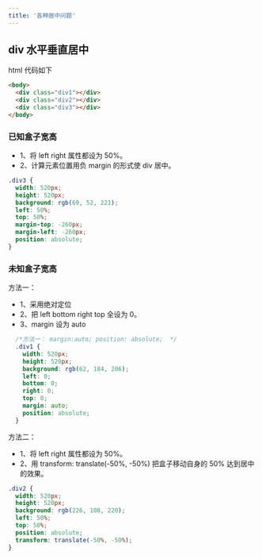 ```yaml
---
title: '各种居中问题'
---
```


## div 水平垂直居中
html 代码如下
```html
<body>
  <div class="div1"></div>
  <div class="div2"></div>
  <div class="div3"></div>
</body>
```
### 已知盒子宽高
- 1、将 left right 属性都设为 50%。
- 2、计算元素位置用负 margin 的形式使 div 居中。
```css
.div3 {
  width: 520px;
  height: 520px;
  background: rgb(69, 52, 221);
  left: 50%;
  top: 50%;
  margin-top: -260px;
  margin-left: -260px;
  position: absolute;
}
```
### 未知盒子宽高

方法一：
- 1、采用绝对定位
- 2、把 left bottom right top 全设为 0。
- 3、margin 设为 auto
```css
  /*方法一： margin:auto; position: absolute;  */
  .div1 {
    width: 520px;
    height: 520px;
    background: rgb(62, 184, 206);
    left: 0;
    bottom: 0;
    right: 0;
    top: 0;
    margin: auto;
    position: absolute;
  }
```

方法二：
- 1、将 left right 属性都设为 50%。
- 2、用 transform: translate(-50%, -50%) 把盒子移动自身的 50% 达到居中的效果。
```css
.div2 {
  width: 520px;
  height: 520px;
  background: rgb(226, 108, 220);
  left: 50%;
  top: 50%;
  position: absolute;
  transform: translate(-50%, -50%);
}
```




